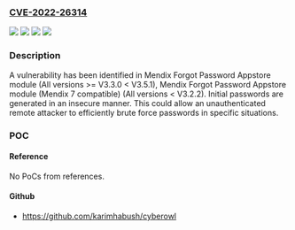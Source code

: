 ### [CVE-2022-26314](https://cve.mitre.org/cgi-bin/cvename.cgi?name=CVE-2022-26314)
![](https://img.shields.io/static/v1?label=Product&message=Mendix%20Forgot%20Password%20Appstore%20module%20(Mendix%207%20compatible)&color=blue)
![](https://img.shields.io/static/v1?label=Product&message=Mendix%20Forgot%20Password%20Appstore%20module&color=blue)
![](https://img.shields.io/static/v1?label=Version&message=n%2Fa&color=blue)
![](https://img.shields.io/static/v1?label=Vulnerability&message=CWE-307%3A%20Improper%20Restriction%20of%20Excessive%20Authentication%20Attempts&color=brighgreen)

### Description

A vulnerability has been identified in Mendix Forgot Password Appstore module (All versions >= V3.3.0 < V3.5.1), Mendix Forgot Password Appstore module (Mendix 7 compatible) (All versions < V3.2.2). Initial passwords are generated in an insecure manner. This could allow an unauthenticated remote attacker to efficiently brute force passwords in specific situations.

### POC

#### Reference
No PoCs from references.

#### Github
- https://github.com/karimhabush/cyberowl


